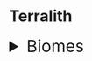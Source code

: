 # Terralith

<details style="font-size:30">
<summary>Biomes</summary>
<br>
This is how you dropdown.
</details>
